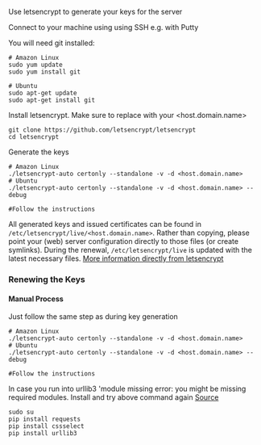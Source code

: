Use letsencrypt to generate your keys for the server

Connect to your machine using using SSH e.g. with Putty

You will need git installed:
```
# Amazon Linux
sudo yum update
sudo yum install git

# Ubuntu
sudo apt-get update
sudo apt-get install git
```
Install letsencrypt. Make sure to replace with your <host.domain.name>
```
git clone https://github.com/letsencrypt/letsencrypt
cd letsencrypt
```
Generate the keys 
```
# Amazon Linux
./letsencrypt-auto certonly --standalone -v -d <host.domain.name>
# Ubuntu
./letsencrypt-auto certonly --standalone -v -d <host.domain.name> --debug

#Follow the instructions
```

All generated keys and issued certificates can be found in `/etc/letsencrypt/live/<host.domain.name>`. Rather than copying, please point your (web) server configuration directly to those files (or create symlinks). During the renewal, `/etc/letsencrypt/live` is updated with the latest necessary files.
[More information directly from letsencrypt](http://letsencrypt.readthedocs.io/en/latest/using.html#where-are-my-certificates)

### Renewing the Keys

#### Manual Process
Just follow the same step as during key generation
```
# Amazon Linux
./letsencrypt-auto certonly --standalone -v -d <host.domain.name>
# Ubuntu
./letsencrypt-auto certonly --standalone -v -d <host.domain.name> --debug

#Follow the instructions
```
In case you run into urllib3 'module missing error:
you might be missing required modules. Install and try above command again
[Source](http://stackoverflow.com/questions/27440060/how-to-fix-importerror-no-module-named-packages-urllib3)
```
sudo su
pip install requests
pip install cssselect
pip install urllib3
```
